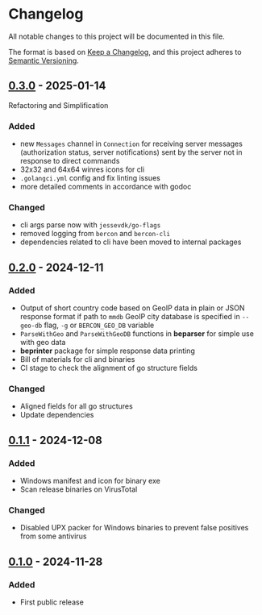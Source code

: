 # Changelog

All notable changes to this project will be documented in this file.

The format is based on [Keep a Changelog][],
and this project adheres to [Semantic Versioning][].

<!--
## Unreleased

### Added
### Changed
### Removed
-->

## [0.3.0][] - 2025-01-14

Refactoring and Simplification

### Added

* new `Messages` channel in `Connection` for receiving server messages
  (authorization status, server notifications) sent by the server not
  in response to direct commands
* 32x32 and 64x64 winres icons for cli
* `.golangci.yml` config and fix linting issues
* more detailed comments in accordance with godoc

### Changed

* cli args parse now with `jessevdk/go-flags`
* removed logging from `bercon` and `bercon-cli`
* dependencies related to cli have been moved to internal packages

[0.3.0]: https://github.com/WoozyMasta/bercon-cli/compare/v0.2.0...v0.3.0

## [0.2.0][] - 2024-12-11

### Added

* Output of short country code based on GeoIP data in plain or JSON
  response format if path to `mmdb` GeoIP city database is specified
  in `--geo-db` flag, `-g` or `BERCON_GEO_DB` variable
* `ParseWithGeo` and `ParseWithGeoDB` functions in **beparser** for simple
  use with geo data
* **beprinter** package for simple response data printing
* Bill of materials for cli and binaries
* CI stage to check the alignment of go structure fields

### Changed

* Aligned fields for all go structures
* Update dependencies

[0.2.0]: https://github.com/WoozyMasta/bercon-cli/compare/v0.1.1...v0.2.0

## [0.1.1][] - 2024-12-08

### Added

* Windows manifest and icon for binary exe
* Scan release binaries on VirusTotal

### Changed

* Disabled UPX packer for Windows binaries to prevent false
  positives from some antivirus

[0.1.1]: https://github.com/WoozyMasta/bercon-cli/compare/v0.1.0...v0.1.1

## [0.1.0][] - 2024-11-28

### Added

* First public release

[0.1.0]: https://github.com/WoozyMasta/bercon-cli/tree/v0.1.0

<!--links-->
[Keep a Changelog]: https://keepachangelog.com/en/1.1.0/
[Semantic Versioning]: https://semver.org/spec/v2.0.0.html
